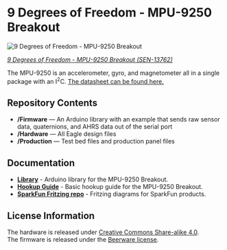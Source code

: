 9 Degrees of Freedom - MPU-9250 Breakout
========================================

![9 Degrees of Freedom - MPU-9250 Breakout](https://cdn.sparkfun.com/assets/parts/1/1/3/0/6/13762-00a.jpg)

[*9 Degrees of Freedom - MPU-9250 Breakout (SEN-13762)*](https://www.sparkfun.com/products/13762)

The MPU-9250 is an accelerometer, gyro, and magnetometer all in a single package with an I<sup>2</sup>C. [The datasheet can be found here.](https://cdn.sparkfun.com/assets/learn_tutorials/5/5/0/MPU9250REV1.0.pdf)

Repository Contents
-------------------

* **/Firmware** &mdash; An Arduino library with an example that sends raw sensor data, quaternions, and AHRS data out of the serial port
* **/Hardware** &mdash; All Eagle design files
* **/Production** &mdash; Test bed files and production panel files

Documentation
--------------
* **[Library](https://github.com/sparkfun/SparkFun_MPU-9250-DMP_Arduino_Library)** - Arduino library for the MPU-9250 Breakout.
* **[Hookup Guide](https://learn.sparkfun.com/tutorials/mpu-9250-hookup-guide)** - Basic hookup guide for the MPU-9250 Breakout.
* **[SparkFun Fritzing repo](https://github.com/sparkfun/Fritzing_Parts/blob/master/products/13762_sfe_imu_sensor_9250.fzpz)** - Fritzing diagrams for SparkFun products.

License Information
-------------------
The hardware is released under [Creative Commons Share-alike 4.0](http://creativecommons.org/licenses/by-sa/4.0/).  
The firmware is released under the [Beerware license](http://en.wikipedia.org/wiki/Beerware).
